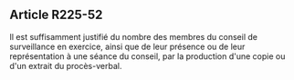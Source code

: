 Article R225-52
----
Il est suffisamment justifié du nombre des membres du conseil de surveillance en
exercice, ainsi que de leur présence ou de leur représentation à une séance du
conseil, par la production d'une copie ou d'un extrait du procès-verbal.
